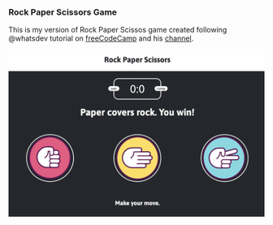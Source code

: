 ### Rock Paper Scissors Game

This is my version of Rock Paper Scissos game created following @whatsdev tutorial on <a href="https://www.youtube.com/watch?v=jaVNP3nIAv0">freeCodeCamp</a> and his <a href="https://www.youtube.com/watch?v=qipq1BV5myU&list=PLkBfv4fGBau8rXtgJn90cAn2JziWATBk1&index=5">channel</a>.

![rock-paper-scissors](https://github.com/katiaku/rock-paper-scissors-game/blob/main/images/rock-paper-scissors.png)
